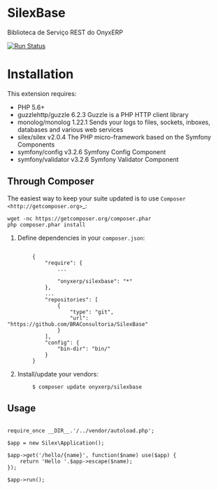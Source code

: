 # SilexBase

Biblioteca de Serviço REST do OnyxERP

[![Run Status](https://api.shippable.com/projects/58ed80a2957294070031294b/badge?branch=develop)](https://app.shippable.com/github/BRAConsultoria/SilexBase)

# Installation

This extension requires:

* PHP 5.6+
* guzzlehttp/guzzle  6.2.3  Guzzle is a PHP HTTP client library
* monolog/monolog    1.22.1 Sends your logs to files, sockets, inboxes, databases and various web services
* silex/silex        v2.0.4 The PHP micro-framework based on the Symfony Components
* symfony/config     v3.2.6 Symfony Config Component
* symfony/validator  v3.2.6 Symfony Validator Component

## Through Composer

The easiest way to keep your suite updated is to use `Composer <http://getcomposer.org>`_:

```
wget -nc https://getcomposer.org/composer.phar
php composer.phar install
```

1. Define dependencies in your ``composer.json``:

```

        {
            "require": {
                ...

                "onyxerp/silexbase": "*"
            },
            ...
            "repositories": [
                {
                    "type": "git",
                    "url": "https://github.com/BRAConsultoria/SilexBase"
                }
            ],
            "config": {
                "bin-dir": "bin/"
            }
        }
```

2. Install/update your vendors:

```
        $ composer update onyxerp/silexbase
```


## Usage

```

require_once __DIR__.'/../vendor/autoload.php';

$app = new Silex\Application();

$app->get('/hello/{name}', function($name) use($app) {
    return 'Hello '.$app->escape($name);
});

$app->run();
```

